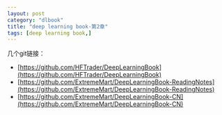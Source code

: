 ```yaml
---
layout: post
category: "dlbook"
title: "deep learning book-第2章"
tags: [deep learning book,]
---
```


几个git链接：

+ [https://github.com/HFTrader/DeepLearningBook](https://github.com/HFTrader/DeepLearningBook)
+ [https://github.com/ExtremeMart/DeepLearningBook-ReadingNotes](https://github.com/ExtremeMart/DeepLearningBook-ReadingNotes)
+ [https://github.com/ExtremeMart/DeepLearningBook-CN](https://github.com/ExtremeMart/DeepLearningBook-CN)

